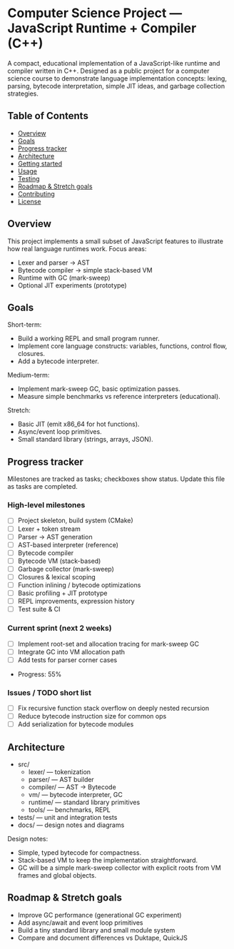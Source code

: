 # Computer Science Project — JavaScript Runtime + Compiler (C++)

A compact, educational implementation of a JavaScript-like runtime and compiler written in C++. Designed as a public project for a computer science course to demonstrate language implementation concepts: lexing, parsing, bytecode interpretation, simple JIT ideas, and garbage collection strategies.

## Table of Contents

- [Overview](#overview)
- [Goals](#goals)
- [Progress tracker](#progress-tracker)
- [Architecture](#architecture)
- [Getting started](#getting-started)
- [Usage](#usage)
- [Testing](#testing)
- [Roadmap & Stretch goals](#roadmap--stretch-goals)
- [Contributing](#contributing)
- [License](#license)

## Overview

This project implements a small subset of JavaScript features to illustrate how real language runtimes work. Focus areas:

- Lexer and parser → AST
- Bytecode compiler → simple stack-based VM
- Runtime with GC (mark-sweep)
- Optional JIT experiments (prototype)

## Goals

Short-term:

- Build a working REPL and small program runner.
- Implement core language constructs: variables, functions, control flow, closures.
- Add a bytecode interpreter.

Medium-term:

- Implement mark-sweep GC, basic optimization passes.
- Measure simple benchmarks vs reference interpreters (educational).

Stretch:

- Basic JIT (emit x86_64 for hot functions).
- Async/event loop primitives.
- Small standard library (strings, arrays, JSON).

## Progress tracker

Milestones are tracked as tasks; checkboxes show status. Update this file as tasks are completed.

### High-level milestones

- [ ] Project skeleton, build system (CMake)
- [ ] Lexer + token stream
- [ ] Parser → AST generation
- [ ] AST-based interpreter (reference)
- [ ] Bytecode compiler
- [ ] Bytecode VM (stack-based)
- [ ] Garbage collector (mark-sweep)
- [ ] Closures & lexical scoping
- [ ] Function inlining / bytecode optimizations
- [ ] Basic profiling + JIT prototype
- [ ] REPL improvements, expression history
- [ ] Test suite & CI

### Current sprint (next 2 weeks)

- [ ] Implement root-set and allocation tracing for mark-sweep GC
- [ ] Integrate GC into VM allocation path
- [ ] Add tests for parser corner cases
- Progress: 55%

### Issues / TODO short list

- [ ] Fix recursive function stack overflow on deeply nested recursion
- [ ] Reduce bytecode instruction size for common ops
- [ ] Add serialization for bytecode modules

## Architecture

- src/
  - lexer/ — tokenization
  - parser/ — AST builder
  - compiler/ — AST → Bytecode
  - vm/ — bytecode interpreter, GC
  - runtime/ — standard library primitives
  - tools/ — benchmarks, REPL
- tests/ — unit and integration tests
- docs/ — design notes and diagrams

Design notes:

- Simple, typed bytecode for compactness.
- Stack-based VM to keep the implementation straightforward.
- GC will be a simple mark-sweep collector with explicit roots from VM frames and global objects.

## Roadmap & Stretch goals

- Improve GC performance (generational GC experiment)
- Add async/await and event loop primitives
- Build a tiny standard library and small module system
- Compare and document differences vs Duktape, QuickJS
